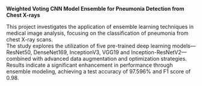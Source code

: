 **Weighted Voting CNN Model Ensemble for Pneumonia Detection from Chest X-rays**

This project investigates the application of ensemble learning techniques in medical image analysis, focusing on the classification of pneumonia from chest X-ray scans.<br>
The study explores the utilization of five pre-trained deep learning models—ResNet50, DenseNet169, InceptionV3, VGG19 and Inception-ResNetV2—combined with advanced data augmentation and optimization strategies.
<br>
Results indicate a significant enhancement in performance through ensemble modeling, achieving a test accuracy of 97.596% and F1 score of 0.98.

